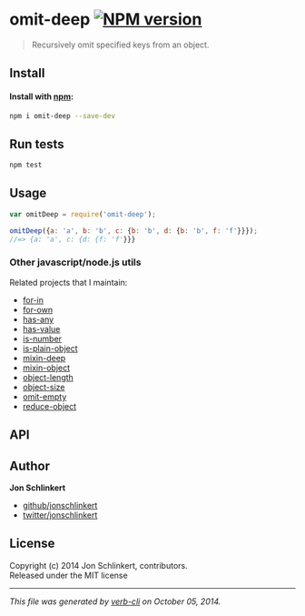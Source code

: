 # omit-deep [![NPM version](https://badge.fury.io/js/omit-deep.svg)](http://badge.fury.io/js/omit-deep)


> Recursively omit specified keys from an object.

## Install
#### Install with [npm](npmjs.org):

```bash
npm i omit-deep --save-dev
```

## Run tests

```bash
npm test
```

## Usage

```js
var omitDeep = require('omit-deep');

omitDeep({a: 'a', b: 'b', c: {b: 'b', d: {b: 'b', f: 'f'}}});
//=> {a: 'a', c: {d: {f: 'f'}}}
```

### Other javascript/node.js utils

Related projects that I maintain:

  - [for-in](https://github.com/jonschlinkert/for-in)
  - [for-own](https://github.com/jonschlinkert/for-own)
  - [has-any](https://github.com/jonschlinkert/has-any)
  - [has-value](https://github.com/jonschlinkert/has-value)
  - [is-number](https://github.com/jonschlinkert/is-number)
  - [is-plain-object](https://github.com/jonschlinkert/is-plain-object)
  - [mixin-deep](https://github.com/jonschlinkert/mixin-deep)
  - [mixin-object](https://github.com/jonschlinkert/mixin-object)
  - [object-length](https://github.com/jonschlinkert/object-length)
  - [object-size](https://github.com/jonschlinkert/object-size)
  - [omit-empty](https://github.com/jonschlinkert/omit-empty)
  - [reduce-object](https://github.com/jonschlinkert/reduce-object)

## API


## Author

**Jon Schlinkert**
 
+ [github/jonschlinkert](https://github.com/jonschlinkert)
+ [twitter/jonschlinkert](http://twitter.com/jonschlinkert) 

## License
Copyright (c) 2014 Jon Schlinkert, contributors.  
Released under the MIT license

***

_This file was generated by [verb-cli](https://github.com/assemble/verb-cli) on October 05, 2014._